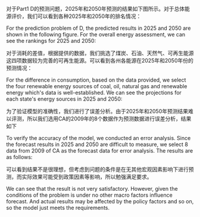 对于Part1 D的预测问题，2025年和2050年预测的结果如下图所示。对于总体能源评价，我们可以看到各种2025年和2050年的排名情况：

For the prediction problem of D, the predicted results in 2025 and 2050 are shown in the following figure. For the overall energy assessment, we can see the rankings for 2025 and 2050:

<!-- Overall energy ranking forecast for each state -->

对于消耗的差值，根据提供的数据，我们挑选了煤炭、石油、天然气、可再生能源这四项数据较为完善的可再生能源。可以看到各州各能源在2025年和2050年份的预测情况：

For the difference in consumption, based on the data provided, we select the four renewable energy sources of coal, oil, natural gas and renewable energy which's data is well-established.
We can see the projections for each state's energy sources in 2025 and 2050:

<!-- Energy difference forecast for each state -->

为了验证模型的准确性，我们进行了误差分析。由于2025年和2050年预测结果难以评测，所以我们选用CA的2009年的8个数据作为预测数据进行误差分析，结果如下

To verify the accuracy of the model, we conducted an error analysis.
Since the forecast results in 2025 and 2050 are difficult to measure, we select 8 data from 2009 of CA as the forecast data for error analysis. The results are as follows:

<!-- Prediction error  -->

可以看到结果不是很理想，但考虑到问题的条件是在无其他宏观因素影响下进行预测，而实际效果可能受到政策因素等影响，所以勉强满足要求。

We can see that the result is not very satisfactory. However, given the conditions of the problem is under no other macro factors influence forecast. And actual results may be affected by the policy factors and so on, so the model just meets the requirements.